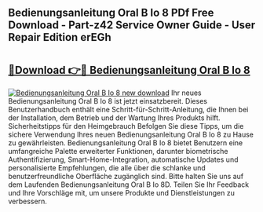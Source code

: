 ## Bedienungsanleitung Oral B Io 8 PDf Free Download - Part-z42 Service Owner Guide - User Repair Edition erEGh

# <h2><a href="http://df5bdsl.blite.top/?on=Bedienungsanleitung+Oral+B+Io+8">🔗Download 👉🔴 Bedienungsanleitung Oral B Io 8</a></h2>

[![Bedienungsanleitung Oral B Io 8 new download](https://i.imgur.com/lujVjoI.png)](http://df5bdsl.blite.top/?on=Bedienungsanleitung+Oral+B+Io+8)
Ihr neues Bedienungsanleitung Oral B Io 8 ist jetzt einsatzbereit. Dieses Benutzerhandbuch enthält eine Schritt-für-Schritt-Anleitung, die Ihnen bei der Installation, dem Betrieb und der Wartung Ihres Produkts hilft. Sicherheitstipps für den Heimgebrauch Befolgen Sie diese Tipps, um die sichere Verwendung Ihres neuen Bedienungsanleitung Oral B Io 8 zu Hause zu gewährleisten. Bedienungsanleitung Oral B Io 8 bietet Benutzern eine umfangreiche Palette erweiterter Funktionen, darunter biometrische Authentifizierung, Smart-Home-Integration, automatische Updates und personalisierte Empfehlungen, die alle über die schlanke und benutzerfreundliche Oberfläche zugänglich sind. Bitte halten Sie uns auf dem Laufenden Bedienungsanleitung Oral B Io 8D. Teilen Sie Ihr Feedback und Ihre Vorschläge mit, um unsere Produkte und Dienstleistungen zu verbessern.
